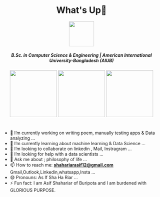 <h1 align="center"> What's Up👋 </h1>

<p align="center"> <a href="https://www.aiub.edu" target="_blank" rel="noreferrer"> <img src="https://upload.wikimedia.org/wikipedia/en/thumb/8/8c/American_International_University-Bangladesh_Monogram.svg/800px-American_International_University-Bangladesh_Monogram.svg.png" width="80" height="80" /> </a> </p>


<h5 align="center"> B.Sc. in Computer Science & Engineering | American International University-Bangladesh (AIUB) </h5>




<div align="center">
      <img src="https://i.giphy.com/media/v1.Y2lkPTc5MGI3NjExZjcxc20yanh4NnN6N3I1bWR1eWYwaHlqcTBxajBoMXc0bGZ2c3loeiZlcD12MV9pbnRlcm5hbF9naWZfYnlfaWQmY3Q9Zw/h2LCfvk3XBlQxKyKWY/giphy.gif" width="150px" height="150px" /> 
      <img src="https://media.giphy.com/media/xT9IgzoKnwFNmISR8I/giphy.gif" width="150px" height="150px" /> 
      <img src="https://media4.giphy.com/media/v1.Y2lkPTc5MGI3NjExYTVrNnljM3FqZzc2NnFmOXE4anRxOWR6djNzcW1kOGYxczFjdTY1NiZlcD12MV9pbnRlcm5hbF9naWZfYnlfaWQmY3Q9Zw/dBeIv5gInk4yBFClsD/giphy.gif" width="150px" height="150px" /> 
</div>

<h1>  </h1>

- 🔭 I’m currently working on writing poem, manually testing apps & Data analyzing ...
- 🌱 I’m currently learning about machine learning & Data Science ...
- 👯 I’m looking to collaborate on linkedin , Mail, Instragram ...
- 🤔 I’m looking for help with a data scientists ...
- 💬 Ask me about ; philosophy of life ...
- 📫 How to reach me: **shahariarasif12@gmail.com** Gmail,Outlook,Linkedin,whatsapp,Insta ...
- 😄 Pronouns: As If Sha Ha Riar ...
- ⚡ Fun fact: I am Asif Shahariar of Buripota and I am burdened with GLORIOUS PURPOSE.


